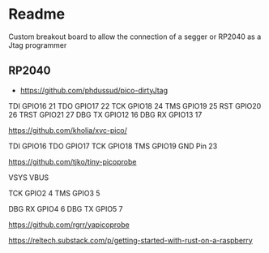 # Readme

Custom breakout board to allow the connection of a segger or RP2040 as a Jtag programmer

## RP2040

  * https://github.com/phdussud/pico-dirtyJtag

TDI 	GPIO16 	21
TDO 	GPIO17 	22
TCK 	GPIO18 	24
TMS 	GPIO19 	25
RST 	GPIO20 	26
TRST 	GPIO21 	27
DBG TX 	GPIO12 	16
DBG RX 	GPIO13 	17

https://github.com/kholia/xvc-pico/

TDI 	GPIO16
TDO 	GPIO17
TCK 	GPIO18
TMS 	GPIO19
GND 	Pin 23

https://github.com/tjko/tiny-picoprobe

VSYS
VBUS

TCK   GPIO2   4
TMS   GPIO3   5

DBG RX  GPIO4   6
DBG TX  GPIO5   7

https://github.com/rgrr/yapicoprobe

https://reltech.substack.com/p/getting-started-with-rust-on-a-raspberry
